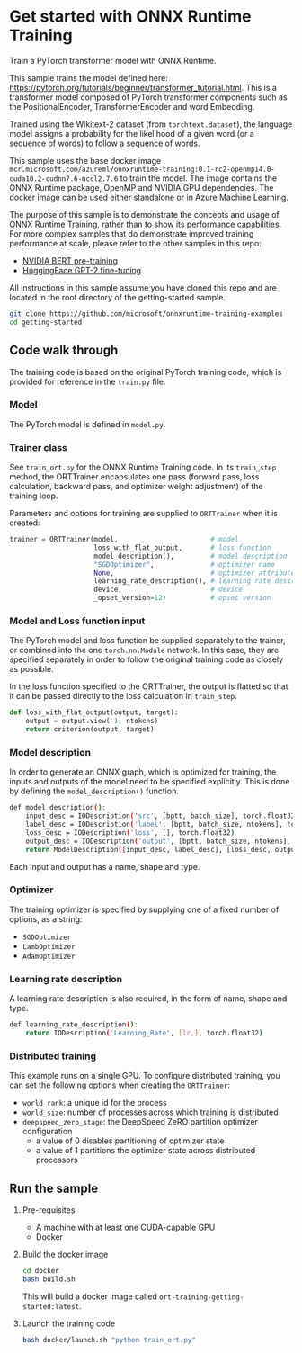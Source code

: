 # Get started with ONNX Runtime Training

Train a PyTorch transformer model with ONNX Runtime.

This sample trains the model defined here: https://pytorch.org/tutorials/beginner/transformer_tutorial.html. This is a transformer model composed of PyTorch transformer components such as the PositionalEncoder, TransformerEncoder and word Embedding.

Trained using the Wikitext-2 dataset (from `torchtext.dataset`), the language model assigns a probability for the likelihood of a given word (or a sequence of words) to follow a sequence of words.

This sample uses the base docker image `mcr.microsoft.com/azureml/onnxruntime-training:0.1-rc2-openmpi4.0-cuda10.2-cudnn7.6-nccl2.7.6` to train the model. The image contains the ONNX Runtime package, OpenMP and NVIDIA GPU dependencies. The docker image can be used either standalone or in Azure Machine Learning.

The purpose of this sample is to demonstrate the concepts and usage of ONNX Runtime Training, rather than to show its performance capabilities. For more complex samples that do demonstrate improved training performance at scale, please refer to the other samples in this repo:

* [NVIDIA BERT pre-training](../nvidia-bert)
* [HuggingFace GPT-2 fine-tuning](../huggingface-gpt2)

All instructions in this sample assume you have cloned this repo and are located in the root directory of the getting-started sample.

```bash
git clone https://github.com/microsoft/onnxruntime-training-examples
cd getting-started
```

## Code walk through

The training code is based on the original PyTorch training code, which is provided for reference in the `train.py` file.

### Model

The PyTorch model is defined in `model.py`.

### Trainer class

See `train_ort.py` for the ONNX Runtime Training code. In its `train_step` method, the ORTTrainer encapsulates one pass (forward pass, loss calculation, backward pass, and optimizer weight adjustment) of the training loop.

Parameters and options for training are supplied to `ORTTrainer` when it is created:

```python
trainer = ORTTrainer(model,                       # model
                     loss_with_flat_output,       # loss function
                     model_description(),         # model description
                     "SGDOptimizer",              # optimizer name
                     None,                        # optimizer attributes
                     learning_rate_description(), # learning rate description
                     device,                      # device
                     _opset_version=12)           # opset version
```

### Model and Loss function input

The PyTorch model and loss function be supplied separately to the trainer, or combined into the one `torch.nn.Module` network. In this case, they are specified separately in order to follow the original training code as closely as possible.

In the loss function specified to the ORTTrainer, the output is flatted so that it can be passed directly to the loss calculation in `train_step`.

```python
def loss_with_flat_output(output, target):
    output = output.view(-1, ntokens)
    return criterion(output, target)
```

### Model description

In order to generate an ONNX graph, which is optimized for training, the inputs and outputs of the model need to be specified explicitly. This is done by defining the `model_description()` function.

```bash
def model_description():
    input_desc = IODescription('src', [bptt, batch_size], torch.float32)
    label_desc = IODescription('label', [bptt, batch_size, ntokens], torch.int64)
    loss_desc = IODescription('loss', [], torch.float32)
    output_desc = IODescription('output', [bptt, batch_size, ntokens], torch.float32)
    return ModelDescription([input_desc, label_desc], [loss_desc, output_desc])
```

Each input and output has a name, shape and type.

### Optimizer

The training optimizer is specified by supplying one of a fixed number of options, as a string:

* `SGDOptimizer`
* `LambOptimizer`
* `AdamOptimizer`

### Learning rate description

A learning rate description is also required, in the form of name, shape and type.

```bash
def learning_rate_description():
    return IODescription('Learning_Rate', [lr,], torch.float32)
```

### Distributed training

This example runs on a single GPU. To configure distributed training, you can set the following options when creating the `ORTTrainer`:

* `world_rank`: a unique id for the process
* `world_size`: number of processes across which training is distributed
* `deepspeed_zero_stage`: the DeepSpeed ZeRO partition optimizer configuration
  * a value of 0 disables partitioning of optimizer state
  * a value of 1 partitions the optimizer state across distributed processors

## Run the sample

1. Pre-requisites

   * A machine with at least one CUDA-capable GPU
   * Docker

2. Build the docker image

    ```bash
    cd docker
    bash build.sh 
    ```

    This will build a docker image called `ort-training-getting-started:latest`.

3. Launch the training code

    ```bash
    bash docker/launch.sh "python train_ort.py"
    ```
